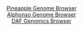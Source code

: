 <div id="Pineapple_Genome_Browser" align="center">
  <a href="https://igv.org/app/?sessionURL=blob:zZNdT9swGIX_i6WiTUrz2SRNJDS1hQIDVkYJpUUochMndevYxnbTkqr_fQZt2s2Q6MWmSb6wX9l.zzl.vAM1EhIzCmLgmo5vOg4wgFywzRhWnKBvsEISxAUkEhlAoAIJRDME4h0ooFQwub3SJxdKcRlbFla8XUFaMlN6JqxgwyjcSDNjlTVghMA5E1AxIa2.gDWzcFm3N2gOOTd1b8_0rRwqaEHCF4xKZnFEy3Sj70t_ldISUVahtFoThd8EpFqP1pibBfzSm4x7WYakvEQvF_lx7_Kid..dJrOzYDBLRueTJJgcjXFJoVoLdExGN_msau633VH0cN5y.83gTpGH1WnfX2Qt7.TodMuxQPLYCZ2u5wdeEOloMM3R9n9yrQc.0PnNfSO6J37LHX5dDsTVmRzyzuB5Vd.Fy07yjvO9AQjL1poFkC1EGDu24dmB4btB.3XqdA3bfs1HMAzixycDKAGzld7.uAPqhWtigETP6zd4DMBEjgSI25Fth04UuX4n7NhR5OyNHVgL8vfCHSa3UWi7PdcN0gITpXHOU0m5NCGlZp0VZtkcmOa1z5.vxdWqGxDne3Qy6nAB.eVg1JDeuxTp1m8PqI1.RNE_4e4jQkw1PxS26dLNZN5skyLcXpezqYDn2wnV360a96d_Cii0td3DwimYqKDS.3VFL3_yVkOBIVW6UGOJ55hg9TLRObINiB3X09iCjBGmOQSinH.yDdtwfPvzbzy9_dP.Bw--">Pineapple Genome Browser</a>
</div>
<div id="Alphonso_Genome_Browser" align="center">
  <a href="https://igv.org/app/?sessionURL=blob:zZJfa9swFMW_i6BlA8eW5caODWU4bZx1_TPW4HhrKUZxZEeNLLmSbCcN.e7TysZeOmgeNgZ6kC5Xuucc_XagI1JRwUEEkO0ObdcFFlAr0c9w3TByg2uiQFRipogFJCmJJLwgINqBEiuN09src3OldaMix6G6GdSYV8JWno1r_Cw47pVdiNo5E4zhhZBYC6mcscSdcGjVDXqywE1jm9mePXSWWGMHs2YluBJOQ3iV9.a9_FcprwgXNcnrlmn6IiA3eozGpV3iD3E2i4uCKHVJthfL0_jyIp57k_Ru6p_dpZ8_ZqmfHc9oxbFuJTndTm7g47QRn75NRuIIjY9QwuatuOnmjBDWH3nnx5NNQyVRp27gjryh7_nIhEP5kmz.J99m0QO9jxpdSWhMI.M6U5vH.nr7RUo8nYwrHsavevfA3gJMFK3hARQrGUQutDzoW0PkD35s3ZEFYWgSkoKC6P7BAlriYm3a73dAbxtDDVDkqX0ByAJCLokE0SCEMHDDEA1PghMYhu7e2oFWsr8Xb5LehgFEMUJ.XlKmDdLLXPFG2ZhzuytKu3o.ME_tP8tk6mXJGK4f26AZJ.ji_Hq1RsH6D1lawIx..UJj9C2K_gl5bxFi68WhuKUJHSVpUd0y1MfzWbV5umOb7Ozq6zh9NZ4TY_awaEoha6xNv6mY40_aOiwp5toUOqrogjKqt5lJUfQgcpFnoAWFYMJQCGS1eActaLlD.P43nN7.Yf8d">Alphonso Genome Browser</a>
</div>


<div id="DAF_Genomics_Browser" align="center">
  <a href="https://igv.org/app/?sessionURL=blob:tZFra9swFIb_i6D9ZDuW7NixIQyvadcsvWwNXraWEk5tORa1JFeS52Qh_33C6xhslDHoQBIS5_K.Os8efaVKMylQioiHxx7GyEG6lv0SeNvQK.BUo7SCRlMHKVpRRUVBUbpHFWgD.c2FrayNaXU6GpVQuRsqJGeF9nTgQetq2Zma2lSXeMDhmxTQa6.Q3CYbGEHT1lJoOYKioFq7_qilYrPuwR4_Y.uhJV3zrjFsUF1bE9ZY6VVg3TJR0u1fjPwHZbvYm2y1zIb6Bd3Ny2m2mGefgtP89l10cptfn6_yaHW8ZBsBplN0mi.PyNtLdWnPCb9SX.Zn_Uqa7QTr2aKt.qNgdny6bZmieopjPAnGEQlidHBQI4vOYkBFrXCKQycmE4eEoft8tYl2DkoylN7dO8goKB5t.t0emV1rYSFNn7qBm4OkKqlCqZv4foyThIzDOPSTBB.cPepU88o0z_KbJPZJRkjkPQC3.hVrhhFaoT.Dr4Xyt852_yuq8im4OPn8_kHNoo87HwuDH4P.wzU77.ULmBz04rcqqTgYG_rxfIYCjVXjVJhfVILD_eE7">DAF Genomics Browser</a>
</div>

